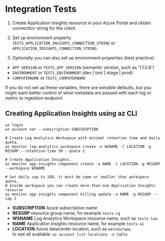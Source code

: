 # Integration Tests

1) Create Application Insights resource in your Azure Portal
and obtain connection string for the client.

2) Set up environment property `TESTS_APPLICATION_INSIGHTS_CONNECTION_STRING`
or `APPLICATION_INSIGHTS_CONNECTION_STRING`.

3) Optionally you can also set up environment properties (best practice):
- `APP_VERSION` or `TESTS_APP_VERSION` (semantic version, such as '1.1.0.6')
- `ENVIRONMENT` or `TESTS_ENVIRONMENT` (dev | test | stage | prod)
- `COMPUTERNAME` or `TESTS_COMPUTERNAME`

If you do not set up these variables, there are sensible defaults, but you might want better control
of what metadata are passed with each log or metric to ingestion endpoint.

## Creating Application Insights using az CLI

```shell
az login
az account set --subscription SUBSCRIPTION

# Create Log Analytics Workspace with minimal retention time and daily quota.
az monitor log-analytics workspace create -n WSNAME -l LOCATION -g RESGRP --retention-time 30 --quota 2

# Create Application Insights.
az monitor app-insights component create -a NAME -l LOCATION -g RESGRP --workspace WSNAME

# Set daily cap to 2GB, it must be same or smaller than workspace quota.
# Inside workspace you can create more than one Application Insights resource
az monitor app-insights component billing update -a NAME -g RESGRP --cap 2
```

- **SUBSCRIPTION** Azure subscription name
- **RESGRP** resource group name, for example `tests-rg`
- **WSNAME** Log Analytics Workspace resource name, such as `tests-law`
- **NAME** Application Insights resource name, for example `tests-ai`
- **LOCATION** Azure datacenter location, such as `westeurope`,<br />
  to see all available: `az account list-locations -o table`

